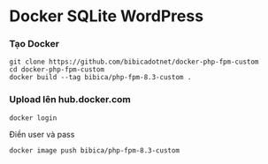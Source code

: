# Docker SQLite WordPress

### Tạo Docker

```
git clone https://github.com/bibicadotnet/docker-php-fpm-custom
cd docker-php-fpm-custom
docker build --tag bibica/php-fpm-8.3-custom .
```
### Upload lên hub.docker.com
```
docker login
```
Điền user và pass
```
docker image push bibica/php-fpm-8.3-custom
```

